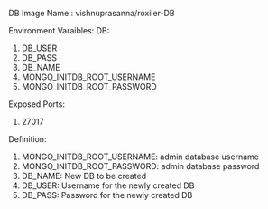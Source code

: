 DB Image Name : vishnuprasanna/roxiler-DB

Environment Varaibles:
DB:
1. DB_USER
2. DB_PASS
3. DB_NAME
4. MONGO_INITDB_ROOT_USERNAME
5. MONGO_INITDB_ROOT_PASSWORD
    

Exposed Ports:
1. 27017


Definition:
1. MONGO_INITDB_ROOT_USERNAME: admin database username 
2. MONGO_INITDB_ROOT_PASSWORD: admin database password
3. DB_NAME: New DB to be created
4. DB_USER: Username for the newly created DB
5. DB_PASS: Password for the newly created DB